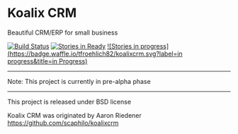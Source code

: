 Koalix CRM
==========

Beautiful CRM/ERP for small business

[![Build Status](https://drone.io/github.com/tfroehlich82/koalixcrm/status.png)](https://drone.io/github.com/tfroehlich82/koalixcrm/latest)
[![Stories in Ready](https://badge.waffle.io/tfroehlich82/koalixcrm.png?label=ready&title=Ready)](https://waffle.io/tfroehlich82/koalixcrm)
[![Stories in progress](https://badge.waffle.io/tfroehlich82/koalixcrm.svg?label=in progress&title=in Progress)](http://waffle.io/tfroehlich82/koalixcrm)

**************************************************
Note: This project is currently in pre-alpha phase
**************************************************


This project is released under BSD license

Koalix CRM was originated by Aaron Riedener https://github.com/scaphilo/koalixcrm

